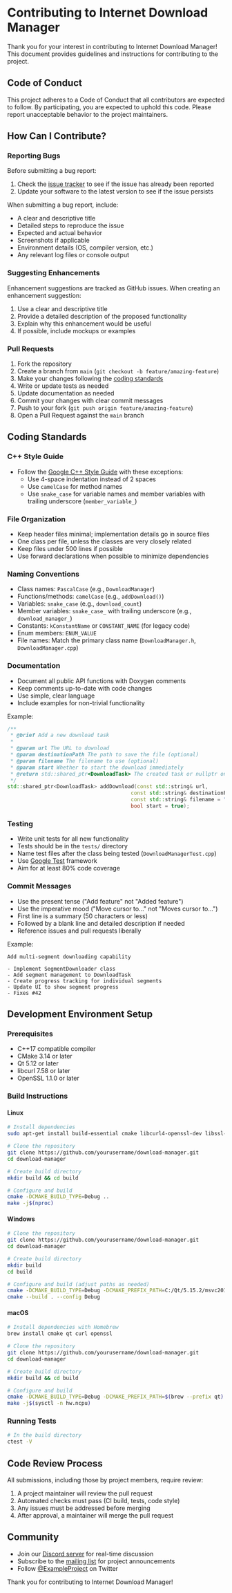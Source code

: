 # Contributing to Internet Download Manager

Thank you for your interest in contributing to Internet Download Manager! This document provides guidelines and instructions for contributing to the project.

## Code of Conduct

This project adheres to a Code of Conduct that all contributors are expected to follow. By participating, you are expected to uphold this code. Please report unacceptable behavior to the project maintainers.

## How Can I Contribute?

### Reporting Bugs

Before submitting a bug report:

1. Check the [issue tracker](https://github.com/yourusername/download-manager/issues) to see if the issue has already been reported
2. Update your software to the latest version to see if the issue persists

When submitting a bug report, include:

- A clear and descriptive title
- Detailed steps to reproduce the issue
- Expected and actual behavior
- Screenshots if applicable
- Environment details (OS, compiler version, etc.)
- Any relevant log files or console output

### Suggesting Enhancements

Enhancement suggestions are tracked as GitHub issues. When creating an enhancement suggestion:

1. Use a clear and descriptive title
2. Provide a detailed description of the proposed functionality
3. Explain why this enhancement would be useful
4. If possible, include mockups or examples

### Pull Requests

1. Fork the repository
2. Create a branch from `main` (`git checkout -b feature/amazing-feature`)
3. Make your changes following the [coding standards](#coding-standards)
4. Write or update tests as needed
5. Update documentation as needed
6. Commit your changes with clear commit messages
7. Push to your fork (`git push origin feature/amazing-feature`)
8. Open a Pull Request against the `main` branch

## Coding Standards

### C++ Style Guide

- Follow the [Google C++ Style Guide](https://google.github.io/styleguide/cppguide.html) with these exceptions:
  - Use 4-space indentation instead of 2 spaces
  - Use `camelCase` for method names
  - Use `snake_case` for variable names and member variables with trailing underscore (`member_variable_`)

### File Organization

- Keep header files minimal; implementation details go in source files
- One class per file, unless the classes are very closely related
- Keep files under 500 lines if possible
- Use forward declarations when possible to minimize dependencies

### Naming Conventions

- Class names: `PascalCase` (e.g., `DownloadManager`)
- Functions/methods: `camelCase` (e.g., `addDownload()`)
- Variables: `snake_case` (e.g., `download_count`)
- Member variables: `snake_case_` with trailing underscore (e.g., `download_manager_`)
- Constants: `kConstantName` or `CONSTANT_NAME` (for legacy code)
- Enum members: `ENUM_VALUE`
- File names: Match the primary class name (`DownloadManager.h`, `DownloadManager.cpp`)

### Documentation

- Document all public API functions with Doxygen comments
- Keep comments up-to-date with code changes
- Use simple, clear language
- Include examples for non-trivial functionality

Example:
```cpp
/**
 * @brief Add a new download task
 * 
 * @param url The URL to download
 * @param destinationPath The path to save the file (optional)
 * @param filename The filename to use (optional)
 * @param start Whether to start the download immediately
 * @return std::shared_ptr<DownloadTask> The created task or nullptr on failure
 */
std::shared_ptr<DownloadTask> addDownload(const std::string& url, 
                                        const std::string& destinationPath = "",
                                        const std::string& filename = "",
                                        bool start = true);
```

### Testing

- Write unit tests for all new functionality
- Tests should be in the `tests/` directory
- Name test files after the class being tested (`DownloadManagerTest.cpp`)
- Use [Google Test](https://github.com/google/googletest) framework
- Aim for at least 80% code coverage

### Commit Messages

- Use the present tense ("Add feature" not "Added feature")
- Use the imperative mood ("Move cursor to..." not "Moves cursor to...")
- First line is a summary (50 characters or less)
- Followed by a blank line and detailed description if needed
- Reference issues and pull requests liberally

Example:
```
Add multi-segment downloading capability

- Implement SegmentDownloader class
- Add segment management to DownloadTask
- Create progress tracking for individual segments
- Update UI to show segment progress
- Fixes #42
```

## Development Environment Setup

### Prerequisites

- C++17 compatible compiler
- CMake 3.14 or later
- Qt 5.12 or later
- libcurl 7.58 or later
- OpenSSL 1.1.0 or later

### Build Instructions

#### Linux

```bash
# Install dependencies
sudo apt-get install build-essential cmake libcurl4-openssl-dev libssl-dev qtbase5-dev

# Clone the repository
git clone https://github.com/yourusername/download-manager.git
cd download-manager

# Create build directory
mkdir build && cd build

# Configure and build
cmake -DCMAKE_BUILD_TYPE=Debug ..
make -j$(nproc)
```

#### Windows

```bash
# Clone the repository
git clone https://github.com/yourusername/download-manager.git
cd download-manager

# Create build directory
mkdir build
cd build

# Configure and build (adjust paths as needed)
cmake -DCMAKE_BUILD_TYPE=Debug -DCMAKE_PREFIX_PATH=C:/Qt/5.15.2/msvc2019_64 ..
cmake --build . --config Debug
```

#### macOS

```bash
# Install dependencies with Homebrew
brew install cmake qt curl openssl

# Clone the repository
git clone https://github.com/yourusername/download-manager.git
cd download-manager

# Create build directory
mkdir build && cd build

# Configure and build
cmake -DCMAKE_BUILD_TYPE=Debug -DCMAKE_PREFIX_PATH=$(brew --prefix qt) ..
make -j$(sysctl -n hw.ncpu)
```

### Running Tests

```bash
# In the build directory
ctest -V
```

## Code Review Process

All submissions, including those by project members, require review:

1. A project maintainer will review the pull request
2. Automated checks must pass (CI build, tests, code style)
3. Any issues must be addressed before merging
4. After approval, a maintainer will merge the pull request

## Community

- Join our [Discord server](https://discord.gg/example) for real-time discussion
- Subscribe to the [mailing list](mailto:example@example.com) for project announcements
- Follow [@ExampleProject](https://twitter.com/example) on Twitter

Thank you for contributing to Internet Download Manager!